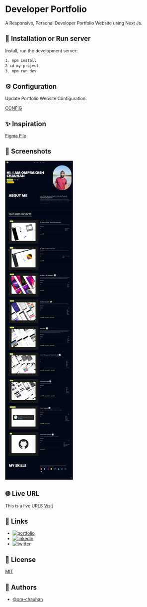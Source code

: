 # Developer Portfolio

A Responsive, Personal Developer Portfolio Website using Next Js.

## 🚀 Installation or Run server

Install, run the development server:

```bash
1. npm install
2 cd my-project
3. npm run dev
```

## ⚙️ Configuration

Update Portfolio Website Configuration.

[CONFIG](CONFIG.md)

## ✨ Inspiration

[Figma File](<https://www.figma.com/file/0oHu7SLSRNHB1CYVZbtnrW/Portfolio-for-Developers-(Community)?type=design&node-id=0-1&mode=design&t=UT9CKBSvNkQr5bxo-0>)

## 👤 Screenshots

![App Screenshot](/screenshoot.png)

## 🌐 Live URL

This is a live URLS [Visit](https://om-chauhan.co.in/)

## 🔗 Links

- [![portfolio](https://img.shields.io/badge/my_portfolio-000?style=for-the-badge&logo=ko-fi&logoColor=white)](https://om-chauhan.co.in)
- [![linkedin](https://img.shields.io/badge/linkedin-0A66C2?style=for-the-badge&logo=linkedin&logoColor=white)](https://www.linkedin.com/in/omprakash-chauhan/)
- [![twitter](https://img.shields.io/badge/twitter-1DA1F2?style=for-the-badge&logo=twitter&logoColor=white)](https://twitter.com/_Omi_Op)

## 🔑 License

[MIT](LICENSE)

## 👤 Authors

- [@om-chauhan](https://github.com/om-chauhan)
